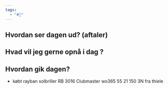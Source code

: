 ```yaml
---
tags:
  - "#📅"
---
```

## Hvordan ser dagen ud? (aftaler)


## Hvad vil jeg gerne opnå i dag ?


## Hvordan gik dagen?
-  købt rayban solbriller RB 3016 Clubmaster wo365 55 21 150 3N fra thiele